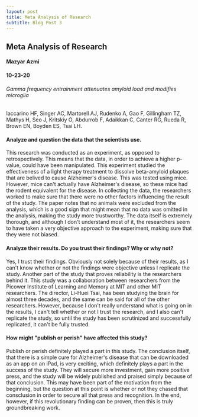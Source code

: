 ```yaml
---
layout: post
title: Meta Analysis of Research
subtitle: Blog Post 3
---
```

## Meta Analysis of Research
#### Mazyar Azmi
#### 10-23-20

###### *Gamma frequency entrainment attenuates amyloid load and modifies microglia*

Iaccarino HF, Singer AC, Martorell AJ, Rudenko A, Gao F, Gillingham TZ, Mathys H, Seo J, Kritskiy O, Abdurrob F, Adaikkan C, Canter RG, Rueda R, Brown EN, Boyden ES, Tsai LH.

#### Analyze and question the data that the scientists use.
This research was conducted as an experiment, as opposed to retrospectively.  This means that the data, in order to achieve a higher p-value, could have been manipulated.  This experiment studied the effectiveness of a light therapy treatment to dissolve beta-amyloid plaques that are belived to cause Alzheimer's disease.  This was tested using mice.  However, mice can't actually have Alzheimer's disease, so these mice had the rodent equivalent for the disease.  In collecting the data, the researchers worked to make sure that there were no other factors influencing the result of the study.  The paper notes that no animals were excluded from the analysis, which is a good sign that might mean that no data was omitted in the analysis, making the study more trustworthy.  The data itself is extremely thorough, and although I don't understand most of it, the researchers seem to have taken a very objective approach to the experiment, making sure that they were not biased.

#### Analyze their results. Do you trust their findings? Why or why not?
Yes, I trust their findings.  Obviously not solely because of their results, as I can't know whether or not the findings were objective unless I replicate the study.  Another part of the study that proves reliability is the researchers behind it.  This study was a collaboration between researchers from the Picower Institute of Learning and Memory at MIT and other MIT researchers.  The director, Li-Huei Tsai, has been studying the brain for almost three decades, and the same can be said for all of the other researchers.  However, because I don't really understand what is going on in the results, I can't tell whether or not I trust the research, and I also can't replicate the study, so until the study has been scrutinized and successfully replicated, it can't be fully trusted.

#### How might "publish or perish" have affected this study?
Publish or perish definitely played a part in this study.  The conclusion itself, that there is a simple cure for Alzheimer's disease that can be downloaded as an app on an iPad, is very exciting, which definitely plays a part in the success of the study.  They will secure more investment, gain more positive press, and the study will be widely published and praised simply because of that conclusion.  This may have been part of the motivation from the beginning, but the question at this point is whether or not they chased that consclusion in order to secure all that press and recognition.  In the end, however, if this revolutionary finding can be proven, then this is truly groundbreaking work.